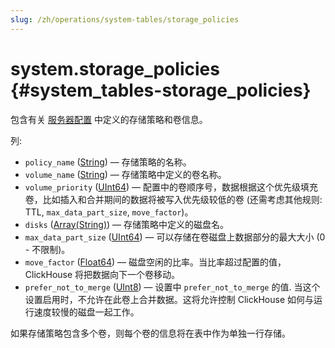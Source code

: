 ```yaml
---
slug: /zh/operations/system-tables/storage_policies
---
```

# system.storage_policies {#system_tables-storage_policies}

包含有关 [服务器配置](../../engines/table-engines/mergetree-family/mergetree.md#table_engine-mergetree-multiple-volumes_configure) 中定义的存储策略和卷信息。

列:

-   `policy_name` ([String](../../sql-reference/data-types/string.md)) — 存储策略的名称。
-   `volume_name` ([String](../../sql-reference/data-types/string.md)) — 存储策略中定义的卷名称。
-   `volume_priority` ([UInt64](../../sql-reference/data-types/int-uint.md)) — 配置中的卷顺序号，数据根据这个优先级填充卷，比如插入和合并期间的数据将被写入优先级较低的卷 (还需考虑其他规则: TTL, `max_data_part_size`, `move_factor`)。
-   `disks` ([Array(String)](../../sql-reference/data-types/array.md)) — 存储策略中定义的磁盘名。
-   `max_data_part_size` ([UInt64](../../sql-reference/data-types/int-uint.md)) — 可以存储在卷磁盘上数据部分的最大大小 (0 - 不限制)。
-   `move_factor` ([Float64](../../sql-reference/data-types/float.md)) — 磁盘空闲的比率。当比率超过配置的值，ClickHouse 将把数据向下一个卷移动。
-   `prefer_not_to_merge` ([UInt8](../../sql-reference/data-types/int-uint.md)) — 设置中 `prefer_not_to_merge` 的值. 当这个设置启用时，不允许在此卷上合并数据。这将允许控制 ClickHouse 如何与运行速度较慢的磁盘一起工作。

如果存储策略包含多个卷，则每个卷的信息将在表中作为单独一行存储。
